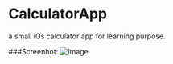 CalculatorApp
=============

a small iOs calculator app for learning purpose.

###Screenhot:
![image](https://raw.github.com/iNeedCode/CalculatorApp/master/img/screenshot.png)